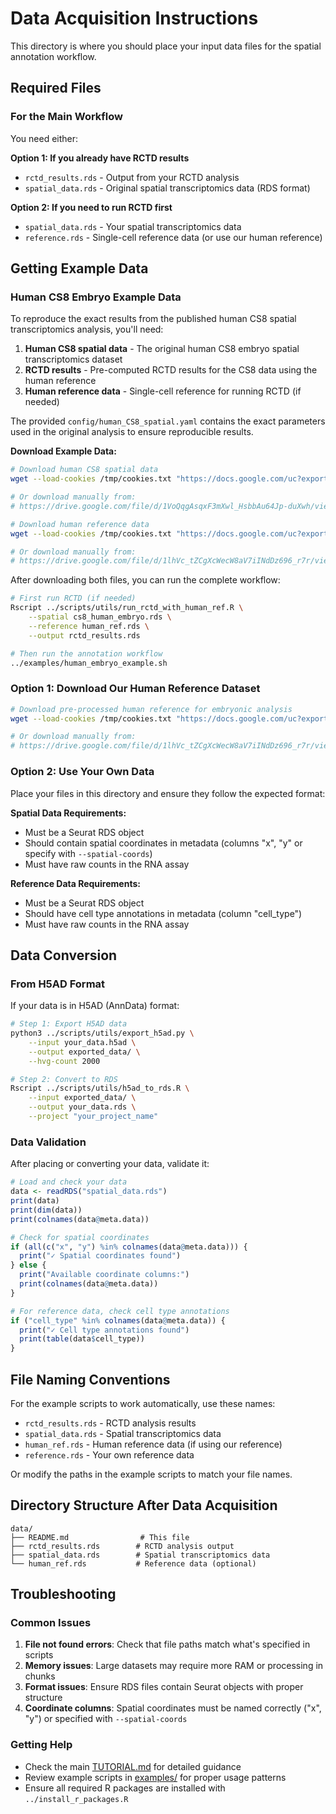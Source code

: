 # Data Acquisition Instructions

This directory is where you should place your input data files for the spatial annotation workflow.

## Required Files

### For the Main Workflow
You need either:

**Option 1: If you already have RCTD results**
- `rctd_results.rds` - Output from your RCTD analysis
- `spatial_data.rds` - Original spatial transcriptomics data (RDS format)

**Option 2: If you need to run RCTD first**  
- `spatial_data.rds` - Your spatial transcriptomics data
- `reference.rds` - Single-cell reference data (or use our human reference)

## Getting Example Data

### Human CS8 Embryo Example Data

To reproduce the exact results from the published human CS8 spatial transcriptomics analysis, you'll need:

1. **Human CS8 spatial data** - The original human CS8 embryo spatial transcriptomics dataset
2. **RCTD results** - Pre-computed RCTD results for the CS8 data using the human reference
3. **Human reference data** - Single-cell reference for running RCTD (if needed)

The provided `config/human_CS8_spatial.yaml` contains the exact parameters used in the original analysis to ensure reproducible results.

**Download Example Data:**

```bash
# Download human CS8 spatial data
wget --load-cookies /tmp/cookies.txt "https://docs.google.com/uc?export=download&confirm=$(wget --quiet --save-cookies /tmp/cookies.txt --keep-session-cookies --no-check-certificate 'https://docs.google.com/uc?export=download&id=1VoQqgAsqxF3mXwl_HsbbAu64Jp-duXwh' -O- | sed -rn 's/.*confirm=([0-9A-Za-z_]+).*/\1\n/p')&id=1VoQqgAsqxF3mXwl_HsbbAu64Jp-duXwh" -O cs8_human_embryo.rds && rm -rf /tmp/cookies.txt

# Or download manually from:
# https://drive.google.com/file/d/1VoQqgAsqxF3mXwl_HsbbAu64Jp-duXwh/view?usp=sharing

# Download human reference data  
wget --load-cookies /tmp/cookies.txt "https://docs.google.com/uc?export=download&confirm=$(wget --quiet --save-cookies /tmp/cookies.txt --keep-session-cookies --no-check-certificate 'https://docs.google.com/uc?export=download&id=1lhVc_tZCgXcWecW8aV7iINdDz696_r7r' -O- | sed -rn 's/.*confirm=([0-9A-Za-z_]+).*/\1\n/p')&id=1lhVc_tZCgXcWecW8aV7iINdDz696_r7r" -O human_ref.rds && rm -rf /tmp/cookies.txt

# Or download manually from:
# https://drive.google.com/file/d/1lhVc_tZCgXcWecW8aV7iINdDz696_r7r/view?usp=sharing
```

After downloading both files, you can run the complete workflow:

```bash
# First run RCTD (if needed)
Rscript ../scripts/utils/run_rctd_with_human_ref.R \
    --spatial cs8_human_embryo.rds \
    --reference human_ref.rds \
    --output rctd_results.rds

# Then run the annotation workflow
../examples/human_embryo_example.sh
```

### Option 1: Download Our Human Reference Dataset

```bash
# Download pre-processed human reference for embryonic analysis
wget --load-cookies /tmp/cookies.txt "https://docs.google.com/uc?export=download&confirm=$(wget --quiet --save-cookies /tmp/cookies.txt --keep-session-cookies --no-check-certificate 'https://docs.google.com/uc?export=download&id=1lhVc_tZCgXcWecW8aV7iINdDz696_r7r' -O- | sed -rn 's/.*confirm=([0-9A-Za-z_]+).*/\1\n/p')&id=1lhVc_tZCgXcWecW8aV7iINdDz696_r7r" -O human_ref.rds && rm -rf /tmp/cookies.txt

# Or download manually from:
# https://drive.google.com/file/d/1lhVc_tZCgXcWecW8aV7iINdDz696_r7r/view?usp=sharing
```

### Option 2: Use Your Own Data

Place your files in this directory and ensure they follow the expected format:

**Spatial Data Requirements:**
- Must be a Seurat RDS object
- Should contain spatial coordinates in metadata (columns "x", "y" or specify with `--spatial-coords`)
- Must have raw counts in the RNA assay

**Reference Data Requirements:**
- Must be a Seurat RDS object  
- Should have cell type annotations in metadata (column "cell_type")
- Must have raw counts in the RNA assay

## Data Conversion

### From H5AD Format

If your data is in H5AD (AnnData) format:

```bash
# Step 1: Export H5AD data
python3 ../scripts/utils/export_h5ad.py \
    --input your_data.h5ad \
    --output exported_data/ \
    --hvg-count 2000

# Step 2: Convert to RDS
Rscript ../scripts/utils/h5ad_to_rds.R \
    --input exported_data/ \
    --output your_data.rds \
    --project "your_project_name"
```

### Data Validation

After placing or converting your data, validate it:

```R
# Load and check your data
data <- readRDS("spatial_data.rds")
print(data)
print(dim(data))
print(colnames(data@meta.data))

# Check for spatial coordinates
if (all(c("x", "y") %in% colnames(data@meta.data))) {
  print("✓ Spatial coordinates found")
} else {
  print("Available coordinate columns:")
  print(colnames(data@meta.data))
}

# For reference data, check cell type annotations
if ("cell_type" %in% colnames(data@meta.data)) {
  print("✓ Cell type annotations found")
  print(table(data$cell_type))
}
```

## File Naming Conventions

For the example scripts to work automatically, use these names:
- `rctd_results.rds` - RCTD analysis results
- `spatial_data.rds` - Spatial transcriptomics data  
- `human_ref.rds` - Human reference data (if using our reference)
- `reference.rds` - Your own reference data

Or modify the paths in the example scripts to match your file names.

## Directory Structure After Data Acquisition

```
data/
├── README.md                # This file
├── rctd_results.rds        # RCTD analysis output
├── spatial_data.rds        # Spatial transcriptomics data
└── human_ref.rds           # Reference data (optional)
```

## Troubleshooting

### Common Issues
1. **File not found errors**: Check that file paths match what's specified in scripts
2. **Memory issues**: Large datasets may require more RAM or processing in chunks
3. **Format issues**: Ensure RDS files contain Seurat objects with proper structure
4. **Coordinate columns**: Spatial coordinates must be named correctly ("x", "y") or specified with `--spatial-coords`

### Getting Help
- Check the main [TUTORIAL.md](../TUTORIAL.md) for detailed guidance
- Review example scripts in [examples/](../examples/) for proper usage patterns
- Ensure all required R packages are installed with `../install_r_packages.R`